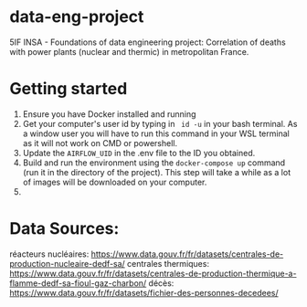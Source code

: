 # data-eng-project
5IF INSA - Foundations of data engineering project: Correlation of deaths with power plants (nuclear and thermic) in metropolitan France.
# Getting started

1. Ensure you have Docker installed and running
2. Get your computer's user id by typing in ` id -u` in your bash terminal. As a window user you will have to run this command in your WSL terminal as it will not work on CMD or powershell.
3. Update the `AIRFLOW_UID` in the .env file to the ID you obtained.
4. Build and run the environment using the `docker-compose up` command (run it in the directory of the project). This step will take a while as a lot of images will be downloaded on your computer.
5. 

# Data Sources:
réacteurs nucléaires: https://www.data.gouv.fr/fr/datasets/centrales-de-production-nucleaire-dedf-sa/
centrales thermiques: https://www.data.gouv.fr/fr/datasets/centrales-de-production-thermique-a-flamme-dedf-sa-fioul-gaz-charbon/
décès: https://www.data.gouv.fr/fr/datasets/fichier-des-personnes-decedees/
